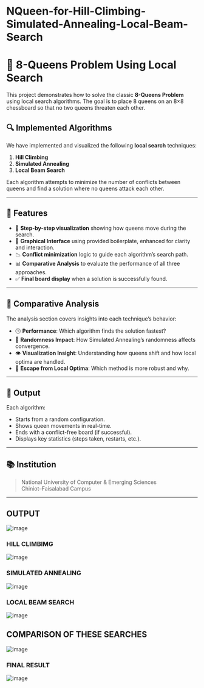 ﻿# NQueen-for-Hill-Climbing-Simulated-Annealing-Local-Beam-Search
# 🧠 8-Queens Problem Using Local Search

This project demonstrates how to solve the classic **8-Queens Problem** using local search algorithms. The goal is to place 8 queens on an 8×8 chessboard so that no two queens threaten each other.

## 🔍 Implemented Algorithms

We have implemented and visualized the following **local search** techniques:

1. **Hill Climbing**
2. **Simulated Annealing**
3. **Local Beam Search**

Each algorithm attempts to minimize the number of conflicts between queens and find a solution where no queens attack each other.

---

## 🧰 Features

- 🔄 **Step-by-step visualization** showing how queens move during the search.
- 🧠 **Graphical Interface** using provided boilerplate, enhanced for clarity and interaction.
- 📉 **Conflict minimization** logic to guide each algorithm’s search path.
- 📊 **Comparative Analysis** to evaluate the performance of all three approaches.
- ✅ **Final board display** when a solution is successfully found.

---

## 🧪 Comparative Analysis

The analysis section covers insights into each technique’s behavior:

- 🕒 **Performance**: Which algorithm finds the solution fastest?
- 🎲 **Randomness Impact**: How Simulated Annealing’s randomness affects convergence.
- 👁️ **Visualization Insight**: Understanding how queens shift and how local optima are handled.
- 🔄 **Escape from Local Optima**: Which method is more robust and why.

---

## 🏁 Output

Each algorithm:
- Starts from a random configuration.
- Shows queen movements in real-time.
- Ends with a conflict-free board (if successful).
- Displays key statistics (steps taken, restarts, etc.).

---

## 📚 Institution

> National University of Computer & Emerging Sciences  
> Chiniot–Faisalabad Campus  

---
## OUTPUT
![image](https://github.com/user-attachments/assets/42d3d3a7-e8ec-4c48-ab77-927eb8ea8762)

### HILL CLIMBIMG
![image](https://github.com/user-attachments/assets/889aed53-f9d3-4ca1-9182-6a589adffdff)
### SIMULATED ANNEALING 
![image](https://github.com/user-attachments/assets/609578ca-6616-4ead-860a-441c9a868926)

### LOCAL BEAM SEARCH

![image](https://github.com/user-attachments/assets/b6a4d075-0971-4899-8682-6120eade4712)


## COMPARISON OF THESE SEARCHES
![image](https://github.com/user-attachments/assets/b117cd92-86cf-44f8-9ce0-cc1db92530b3)
### FINAL RESULT
![image](https://github.com/user-attachments/assets/e8aaa21b-712d-45c2-ab22-44c766f86b31)




